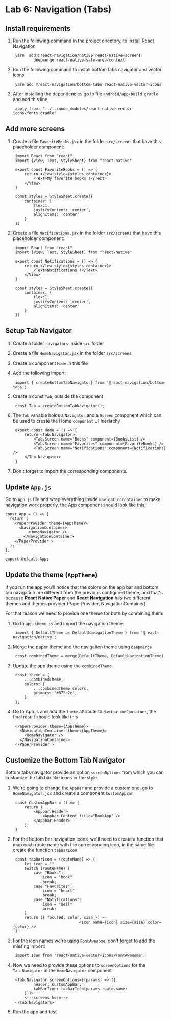 # Lab 6: Navigation (Tabs)



## Install requirements

1. Run the following command in the project directory, to install React Navigation

		yarn  add @react-navigation/native react-native-screens 
				deepmerge react-native-safe-area-context

2. Run the following command to install bottom tabs navigator and vector icons

		yarn add @react-navigation/bottom-tabs react-native-vector-icons
3. After installing the dependencies go to file `android/app/build.gradle` and add this line:

		apply from: "../../node_modules/react-native-vector-icons/fonts.gradle"

## Add more screens
1. Create a file `FavoriteBooks.jsx` in the folder `src/screens` that have this placeholder component:

		import React from "react"
		import {View, Text, StyleSheet} from "react-native"

		export const FavoriteBooks = () => {
		    return <View style={styles.container}>
		        <Text>My favorite books !</Text>
		    </View>
		}

		const styles = StyleSheet.create({
		    container: {
		        flex:1,
		        justifyContent: 'center',
		        alignItems: 'center'
		    }
		})
2. Create a file `Notifications.jsx` in the folder `src/screens` that have this placeholder component:

		import React from "react"
		import {View, Text, StyleSheet} from "react-native"

		export const Notifications = () => {
		    return <View style={styles.container}>
		        <Text>Notifications !</Text>
		    </View>
		}

		const styles = StyleSheet.create({
		    container: {
		        flex:1,
		        justifyContent: 'center',
		        alignItems: 'center'
		    }
		})

## Setup Tab Navigator

1. Create a folder `navigators` inside `src` folder
2. Create a file `HomeNavigator.jsx` in the folder `src/screens`
3. Create a component `Home` in this file
4. Add the following import:
	
		import { createBottomTabNavigator} from '@react-navigation/bottom-tabs';
	
5. Create a const `Tab`, outside the component

		const Tab = createBottomTabNavigator();
	
6. The `Tab` variable holds a `Navigator` and a `Screen` component which can be used to create the Home `component` UI hierarchy

		export const Home = () => {
		    return <Tab.Navigator>
		        <Tab.Screen name="Books" component={BooksList} /> 
		        <Tab.Screen name="Favorites" component={FavoriteBooks} /> 
		        <Tab.Screen name="Notifications" component={Notifications} /> 
		    </Tab.Navigator>
		}
7. Don't forget to import the corresponding components.


## Update `App.js`

Go to `App.js` file and wrap everything inside `NavigationContainer` to make navigation work properly, the App component should look like this:

	const App = () => {
	  return (
	    <PaperProvider theme={AppTheme}>
	      <NavigationContainer>
	          <HomeNavigator />
	        </NavigationContainer>
	    </PaperProvider >
	  );
	};

	export default App;


## Update the theme (`AppTheme`)

If you run the app you'll notice that the colors on the app bar and bottom tab navigation are different from the previous configured theme, and that's because **React Native Paper** and **React Navigation** has two different themes and themes provider (PaperProvider, NavigationContainer).

For that reason we need to provide one theme for both by combining them:

1. Go to `app-theme.js` and import the navigation theme:
	
		import { DefaultTheme as DefaultNavigationTheme } from '@react-navigation/native';
2. Merge the paper theme and the navigation theme using `deepmerge`

		const combinedTheme = merge(DefaultTheme, DefaultNavigationTheme)

3. Update the app theme using the `combinedTheme`

		const theme = {
		    ...combinedTheme,
		    colors: {
		        ...combinedTheme.colors,
		        primary: '#872e2e', 
		    },
		};
4. Go to App.js and add the `theme` attribute to `NavigationContainer`, the final result should look like this

		<PaperProvider theme={AppTheme}>
	      <NavigationContainer theme={AppTheme}>
	        <HomeNavigator /> 
	      </NavigationContainer> 
	    </PaperProvider >


## Customize the Bottom Tab Navigator
Bottom tabs navigator provide an option `screenOptions` from which you can customize the tab bar like icons or the style.

1. We're going to change the `AppBar` and provide a custom one, go to `HomeNavigator.jsx` and create a component `CustomAppBar`

		const CustomAppBar = () => {
		    return (
		        <Appbar.Header>
		            <Appbar.Content title="BookApp" />
		        </Appbar.Header>
		    );
		}

2. For the bottom bar navigation icons, we'll need to create a function that map each route name with the corresponding icon, in the same file create the function `tabBarIcon`

		const tabBarIcon = (routeName) => {
		    let icon = ""
		    switch (routeName) {
		        case "Books":
		            icon = "book"
		            break;
		        case "Favorites":
		            icon = "heart"
		            break;
		        case "Notifications":
		            icon = "bell"
		            break;
		    } 
		    return ({ focused, color, size }) => 
								    <Icon name={icon} size={size} color={color} />
		}
3. For the icon names we're using `FontAwesome`, don't forget to add the missing import:

		import Icon from 'react-native-vector-icons/FontAwesome';

4. Now we need to provide these options to `screenOptions` for the `Tab.Navigator` in the `HomeNavigator` component

		<Tab.Navigator screenOptions={(params) => ({
		        header: CustomAppBar,
		        tabBarIcon: tabBarIcon(params.route.name)
		    })}>
		    <!--screens here-->
		</Tab.Navigators>

5. Run the app and test
